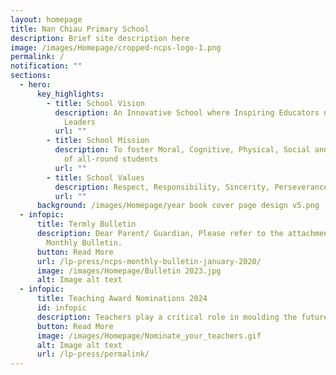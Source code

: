 ```yaml
---
layout: homepage
title: Nan Chiau Primary School
description: Brief site description here
image: /images/Homepage/cropped-ncps-logo-1.png
permalink: /
notification: ""
sections:
  - hero:
      key_highlights:
        - title: School Vision
          description: An Innovative School where Inspiring Educators nurture Future-ready
            Leaders
          url: ""
        - title: School Mission
          description: To foster Moral, Cognitive, Physical, Social and Aesthetic growth
            of all-round students
          url: ""
        - title: School Values
          description: Respect, Responsibility, Sincerity, Perseverance
          url: ""
      background: /images/Homepage/year book cover page design v5.png
  - infopic:
      title: Termly Bulletin
      description: Dear Parent/ Guardian, Please refer to the attachment for the NCPS
        Monthly Bulletin.
      button: Read More
      url: /lp-press/ncps-monthly-bulletin-january-2020/
      image: /images/Homepage/Bulletin 2023.jpg
      alt: Image alt text
  - infopic:
      title: Teaching Award Nominations 2024
      id: infopic
      description: Teachers play a critical role in moulding the future of our nation...
      button: Read More
      image: /images/Homepage/Nominate_your_teachers.gif
      alt: Image alt text
      url: /lp-press/permalink/
---
```

